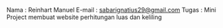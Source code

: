 Nama : Reinhart Manuel
E-mail : sabarignatius29@gmail.com
Tugas : Mini Project membuat website perhitungan luas dan keliling
